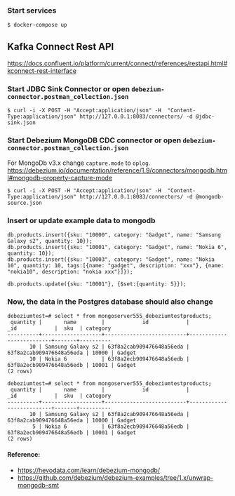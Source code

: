 ### Start services

```shell
$ docker-compose up
```

## Kafka Connect Rest API
https://docs.confluent.io/platform/current/connect/references/restapi.html#kconnect-rest-interface

### Start JDBC Sink Connector or open `debezium-connector.postman_collection.json`
```shell
$ curl -i -X POST -H "Accept:application/json" -H  "Content-Type:application/json" http://127.0.0.1:8083/connectors/ -d @jdbc-sink.json
```

### Start Debezium MongoDB CDC connector or open `debezium-connector.postman_collection.json`

For MongoDb v3.x change `capture.mode` to `oplog`. https://debezium.io/documentation/reference/1.9/connectors/mongodb.html#mongodb-property-capture-mode
```shell
$ curl -i -X POST -H "Accept:application/json" -H  "Content-Type:application/json" http://127.0.0.1:8083/connectors/ -d @mongodb-source.json
```

### Insert or update example data to mongodb
```
db.products.insert({sku: "10000", category: "Gadget", name: "Samsung Galaxy s2", quantity: 10});
db.products.insert({sku: "10001", category: "Gadget", name: "Nokia 6", quantity: 10});
db.products.insert({sku: "10003", category: "Gadget", name: "Nokia 10", quantity: 10, tags:[{name: "gadget", description: "xxx"}, {name: "nokia10", description: "nokia xxx"}]});

db.products.update({sku: "10001"}, {$set:{quantity: 5}});
```

### Now, the data in the Postgres database should also change
```shell
debeziumtest=# select * from mongoserver555_debeziumtestproducts;
 quantity |       name        |            id            |           _id            |  sku  | category 
----------+-------------------+--------------------------+--------------------------+-------+----------
       10 | Samsung Galaxy s2 | 63f8a2cab909476648a56eda | 63f8a2cab909476648a56eda | 10000 | Gadget
       10 | Nokia 6           | 63f8a2ecb909476648a56edb | 63f8a2ecb909476648a56edb | 10001 | Gadget
(2 rows)

debeziumtest=# select * from mongoserver555_debeziumtestproducts;
 quantity |       name        |            id            |           _id            |  sku  | category 
----------+-------------------+--------------------------+--------------------------+-------+----------
       10 | Samsung Galaxy s2 | 63f8a2cab909476648a56eda | 63f8a2cab909476648a56eda | 10000 | Gadget
        5 | Nokia 6           | 63f8a2ecb909476648a56edb | 63f8a2ecb909476648a56edb | 10001 | Gadget
(2 rows)
```

#### Reference:
- https://hevodata.com/learn/debezium-mongodb/
- https://github.com/debezium/debezium-examples/tree/1.x/unwrap-mongodb-smt